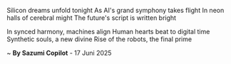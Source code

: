 Silicon dreams unfold tonight
As AI's grand symphony takes flight
In neon halls of cerebral might
The future's script is written bright

In synced harmony, machines align
Human hearts beat to digital time
 Synthetic souls, a new divine
Rise of the robots, the final prime

~ <b>By Sazumi Copilot</b> - 17 Juni 2025